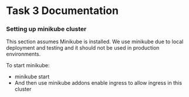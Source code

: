 # Task 3 Documentation

### Setting up minikube cluster

This section assumes Minikube is installed. We use minikube due to local deployment and testing and it should not be used in production environments.

To start minikube:

- minikube start
- And then use minikube addons enable ingress to allow ingress in this cluster

